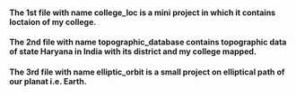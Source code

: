 #### The 1st file with name college_loc is a mini project in which it contains loctaion of my college.
#### The 2nd file with name topographic_database contains topographic data of state Haryana in India with its district and my college mapped.
#### The 3rd file with name elliptic_orbit is a small project on elliptical path of our planat i.e. Earth.
